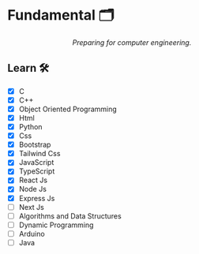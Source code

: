 <h1>Fundamental 🗂️</h1>

<p align="center">
<i>Preparing for computer engineering.</i>
</p>

<h2>Learn 🛠️</h2>

- [x] C
- [x] C++
- [x] Object Oriented Programming
- [x] Html
- [x] Python
- [x] Css
- [x] Bootstrap
- [x] Tailwind Css
- [x] JavaScript
- [x] TypeScript
- [x] React Js
- [x] Node Js
- [x] Express Js
- [ ] Next Js
- [ ] Algorithms and Data Structures
- [ ] Dynamic Programming
- [ ] Arduino
- [ ] Java